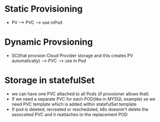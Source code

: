# Static Provisioning
- PV --> PVC --> use inPod

# Dynamic Provsioning
- SC(that provsion Cloud Provider storage and this creates PV automatically) --> PVC --> use in Pod

# Storage in statefulSet
- we can have one PVC attached to all Pods (if provsioner allows that)
- If we need a separate PVC for each POD(like in MYSQL example) se we need PVC template which is added within statefulSet template
- If pod is deleted, recreated or rescheduled, k8s doesnm't delete the assocaited PVC and it reattaches to the replacement POD